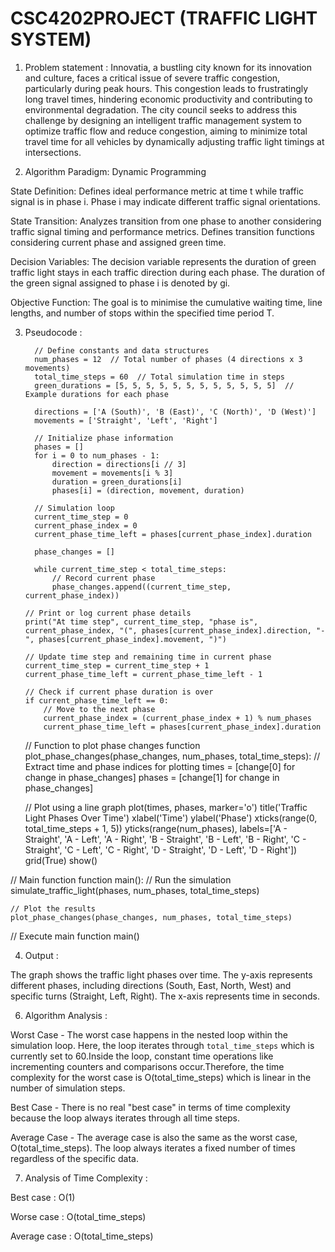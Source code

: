 # CSC4202PROJECT (TRAFFIC LIGHT SYSTEM)

1) Problem statement : 
Innovatia, a bustling city known for its innovation and culture, faces a critical issue of severe traffic congestion, particularly during peak hours. This congestion leads to frustratingly long travel times, hindering economic productivity and contributing to environmental degradation. The city council seeks to address this challenge by designing an intelligent traffic management system to optimize traffic flow and reduce congestion, aiming to minimize total travel time for all vehicles by dynamically adjusting traffic light timings at intersections.

2) Algorithm Paradigm: Dynamic Programming

State Definition:
Defines ideal performance metric at time t while traffic signal is in phase i. 
Phase i may indicate different traffic signal orientations. 

State Transition:
Analyzes transition from one phase to another considering traffic signal timing and performance metrics. 
Defines transition functions considering current phase and assigned green time. 

Decision Variables:
The decision variable represents the duration of green traffic light stays in each traffic direction during each phase. 
The duration of the green signal assigned to phase i is denoted by gi. 


Objective Function:
The goal is to minimise the cumulative waiting time, line lengths, and number of stops within the specified time period T.
   
3) Pseudocode : 

         // Define constants and data structures
         num_phases = 12  // Total number of phases (4 directions x 3 movements)
         total_time_steps = 60  // Total simulation time in steps
         green_durations = [5, 5, 5, 5, 5, 5, 5, 5, 5, 5, 5, 5]  // Example durations for each phase
         
         directions = ['A (South)', 'B (East)', 'C (North)', 'D (West)']
         movements = ['Straight', 'Left', 'Right']
         
         // Initialize phase information
         phases = []
         for i = 0 to num_phases - 1:
             direction = directions[i // 3]
             movement = movements[i % 3]
             duration = green_durations[i]
             phases[i] = (direction, movement, duration)

         // Simulation loop
         current_time_step = 0
         current_phase_index = 0
         current_phase_time_left = phases[current_phase_index].duration
         
         phase_changes = []
         
         while current_time_step < total_time_steps:
             // Record current phase
             phase_changes.append((current_time_step, current_phase_index))

       // Print or log current phase details
       print("At time step", current_time_step, "phase is", current_phase_index, "(", phases[current_phase_index].direction, "-", phases[current_phase_index].movement, ")")
   
       // Update time step and remaining time in current phase
       current_time_step = current_time_step + 1
       current_phase_time_left = current_phase_time_left - 1
   
       // Check if current phase duration is over
       if current_phase_time_left == 0:
           // Move to the next phase
           current_phase_index = (current_phase_index + 1) % num_phases
           current_phase_time_left = phases[current_phase_index].duration

      // Function to plot phase changes
      function plot_phase_changes(phase_changes, num_phases, total_time_steps):
          // Extract time and phase indices for plotting
          times = [change[0] for change in phase_changes]
          phases = [change[1] for change in phase_changes]

    // Plot using a line graph
    plot(times, phases, marker='o')
    title('Traffic Light Phases Over Time')
    xlabel('Time')
    ylabel('Phase')
    xticks(range(0, total_time_steps + 1, 5))
    yticks(range(num_phases), labels=['A - Straight', 'A - Left', 'A - Right', 'B - Straight', 'B - Left', 'B - Right', 'C - Straight', 'C - Left', 'C - Right', 'D - Straight', 'D - Left', 'D - Right'])
    grid(True)
    show()

// Main function
function main():
    // Run the simulation
    simulate_traffic_light(phases, num_phases, total_time_steps)

    // Plot the results
    plot_phase_changes(phase_changes, num_phases, total_time_steps)

// Execute main function
main()

4) Output :

The graph shows the traffic light phases over time. The y-axis represents different phases, including directions (South, East, North, West) and specific turns (Straight, Left, Right). The x-axis represents time in seconds.

6) Algorithm Analysis : 
  
Worst Case - The worst case happens in the nested loop within the simulation loop. Here, the loop iterates through `total_time_steps` which is currently set to 60.Inside the loop, constant time operations like incrementing counters and comparisons occur.Therefore, the time complexity for the worst case is O(total_time_steps) which is linear in the number of simulation steps.

Best Case - There is no real "best case" in terms of time complexity because the loop always iterates through all time steps.

Average Case - The average case is also the same as the worst case, O(total_time_steps). The loop always iterates a fixed number of times regardless of the specific data.

7) Analysis of Time Complexity :
   
Best case : O(1)

Worse case : O(total_time_steps)

Average case : O(total_time_steps)

   
